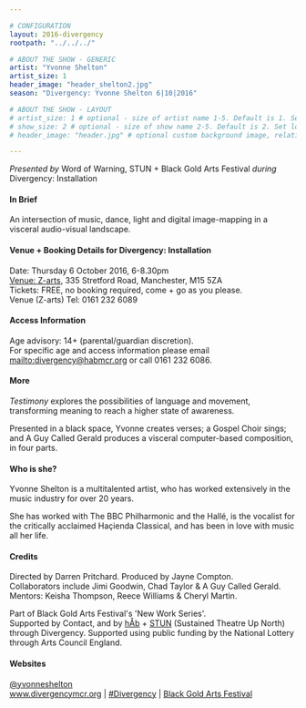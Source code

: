 ```yaml
---

# CONFIGURATION
layout: 2016-divergency
rootpath: "../../../"

# ABOUT THE SHOW - GENERIC
artist: "Yvonne Shelton"
artist_size: 1
header_image: "header_shelton2.jpg"
season: "Divergency: Yvonne Shelton 6|10|2016"

# ABOUT THE SHOW - LAYOUT
# artist_size: 1 # optional - size of artist name 1-5. Default is 1. Set longer names to lower values
# show_size: 2 # optional - size of show name 2-5. Default is 2. Set longer names to lower values
# header_image: "header.jpg" # optional custom background image, relative to current page

---
```

*Presented by* Word of Warning, STUN + Black Gold Arts Festival *during* Divergency: Installation        
         
#### In Brief       
An intersection of music, dance, light and digital image-mapping in a visceral audio-visual landscape.          
         
#### Venue + Booking Details for Divergency: Installation        
Date: Thursday 6 October 2016, 6-8.30pm        
[Venue: Z-arts](http://www.z-arts.org/about-us/getting-here), 335 Stretford Road, Manchester, M15 5ZA         
Tickets: FREE, no booking required, come + go as you please.          
Venue (Z-arts) Tel: 0161 232 6089       
             
#### Access Information         
Age advisory: 14+ (parental/guardian discretion).       
For specific age and access information please email <mailto:divergency@habmcr.org> or call 0161 232 6086.         
         
#### More               
*Testimony* explores the possibilities of language and movement, transforming meaning to reach a higher state of awareness.          
         
Presented in a black space, Yvonne creates verses; a Gospel Choir sings; and A Guy Called Gerald produces a visceral computer-based composition, in four parts.          
         
#### Who is she?  
Yvonne Shelton is a multitalented artist, who has worked extensively in the music industry for over 20 years.        
         
She has worked with The BBC Philharmonic and the Hallé, is the vocalist for the critically acclaimed Haçienda Classical, and has been in love with music all her life. 
         
#### Credits           
Directed by Darren Pritchard. Produced by Jayne Compton.           
Collaborators include Jimi Goodwin, Chad Taylor & A Guy Called Gerald.            
Mentors: Keisha Thompson, Reece Williams & Cheryl Martin.            
         
Part of Black Gold Arts Festival's 'New Work Series'.         
Supported by Contact, and by [hÅb](/hab) + <a href="http://stunlive.com" target="_blank">STUN</a> (Sustained Theatre Up North) through Divergency. Supported using public funding by the National Lottery through Arts Council England.     
         
#### Websites          
<a href="http://twitter.com/yvonneshelton" target="_blank">@yvonneshelton</a><br><a href="http://www.divergencymcr.org" target="_blank">www.divergencymcr.org</a> | <a href="http://twitter.com/hashtag/Divergency" target="_blank">#Divergency</a> | <a href="http://bgafestival.com" target="_blank">Black Gold Arts Festival</a>
